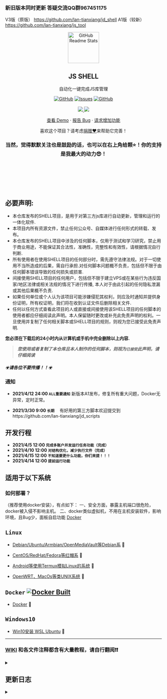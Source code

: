 <!--
[![Readme Card](https://github-readme-stats.vercel.app/api/pin/?username=lan-tianxiang&show_icons=true&theme=radical&repo=jd_shell)](https://github.com/lan-tianxiang/js_tool)
-->

### 新旧版本同时更新  答疑交流QQ群967451175
V3版（原版） https://github.com/lan-tianxiang/jd_shell
A1版（较新） https://github.com/lan-tianxiang/js_tool


<p align="center">
 <img width="100px" src="https://res.cloudinary.com/anuraghazra/image/upload/v1594908242/logo_ccswme.svg" align="center" alt="GitHub Readme Stats" />
 <h2 align="center">JS SHELL</h2>
 <p align="center">自动化一键完成JS库管理</p>
</p>
  <p align="center">
    <a href="https://github.com/lan-tianxiang/js_tool/blob/master/LICENSE"><img alt="GitHub" src="https://img.shields.io/github/license/lan-tianxiang/js_tool.svg?label=License&style=for-the-badge"></a>
    <a href="https://github.com/lan-tianxiang/js_tool/issues"><img alt="Issues" src="https://img.shields.io/github/issues/lan-tianxiang/js_tool?color=0088ff&style=for-the-badge" /></a>
    <a href="https://github.com/lan-tianxiang/js_tool/stargazers"><img alt="GitHub" src="https://img.shields.io/github/stars/lan-tianxiang/js_tool.svg?label=Stars&style=for-the-badge"></a>
    <br />
    <br />
    <a href="https://github.com/lan-tianxiang/">
      <img src="https://img.shields.io/badge/Supported%20by-Lan%20Tian%20Xiang%20%E2%86%92-gray.svg?colorA=655BE1&colorB=4F44D6&style=for-the-badge"/>
    </a>
    <a href="https://github.com/lxk0301">
      <img src="https://img.shields.io/badge/Supported%20by-LXK%200301%20Scripts%20%E2%86%92-gray.svg?colorA=61c265&colorB=4CAF50&style=for-the-badge"/>
    </a>
  </p>

  <p align="center">
    <a href="#demo">查看 Demo</a>
    ·
    <a href="https://github.com/lan-tianxiang/js_tool/issues/new/choose">报告 Bug</a>
    ·
    <a href="https://github.com/lan-tianxiang/js_tool/issues/new/choose">请求增加功能</a>
  </p>
</p>
<p align="center">喜欢这个项目？请考虑<a href="">捐赠❤</a>来帮助它完善！
<br />
<h3 align="center">当然，觉得默默关注也是鼓励的话，也可以在右上角给颗⭐！你的支持是我最大的动力😎！</h3>
<p>
    <br />
    <br />
    <br />
    <br />
    <br />
</p>

## 必要声明:
* 本仓库发布的SHELL项目，是用于对第三方js库进行自动更新，管理和运行的一体化软件.
* 本项目内所有资源文件，禁止任何公众号、自媒体进行任何形式的转载、发布。
* 本仓库发布的SHELL项目中涉及的任何脚本，仅用于测试和学习研究，禁止用于商业用途，不能保证其合法性，准确性，完整性和有效性，请根据情况自行判断.
* 所有使用者在使用SHELL项目的任何部分时，需先遵守法律法规。对于一切使用不当所造成的后果，需自行承担.对任何脚本问题概不负责，包括但不限于由任何脚本错误导致的任何损失或损害.
* 间接使用SHELL项目的任何用户，包括但不限于建立VPS或在某些行为违反国家/地区法律或相关法规的情况下进行传播, 本人对于由此引起的任何隐私泄漏或其他后果概不负责.
* 如果任何单位或个人认为该项目可能涉嫌侵犯其权利，则应及时通知并提供身份证明，所有权证明，我们将在收到认证文件后删除相关文件.
* 任何以任何方式查看此项目的人或直接或间接使用该SHELL项目的任何脚本的使用者都应仔细阅读此声明。本人保留随时更改或补充此免责声明的权利。一旦使用并复制了任何相关脚本或SHELL项目的规则，则视为您已接受此免责声明.

 **您必须在下载后的24小时内从计算机或手机中完全删除以上内容.**  </br>
> ***您使用或者复制了本仓库且本人制作的任何脚本，则视为`已接受`此声明，请仔细阅读*** 

##### ☣请各位不要传播！！☣

### 通知
- __2021/4/12 24:00 `ALL重要通知`__
新版本A1发布，修复所有重大问题，Docker无异常，定时正常。


- __2021/3/30 9:00 `长期`__
ㅤ有好用的第三方脚本欢迎提交到https://github.com/lan-tianxiang/jd_scripts

## 开发行程

- __2021/4/5 12:00 `完成多账户并发运行任务功能（完成）`__
- __2021/4/10 12:00 `对结构优化，减少执行文件（完成）`__
- __2021/4/15 12:00 `不知道要更什么功能，你们来提！！！`__
- __2021/4/14 12:00 `提前运行功能`__

## 适用于以下系统

### 如何部署？

（推荐使用docker安装），有点如下：
一、安全方面，暴露主机端口很危险，docker被入侵不影响主机。
二、docker类似虚拟机，不用在主机安装软件，影响环境，且Bug少，面板自启功能
[Docker](https://github.com/lan-tianxiang/js_tool/wiki/Docker)

## `Linux`

- [Debian/Ubuntu/Armbian/OpenMediaVault等Debian系](https://github.com/lan-tianxiang/js_tool/wiki/Linux)  🔻

- [CentOS/RedHat/Fedora等红帽系](https://github.com/lan-tianxiang/js_tool/wiki/Linux)  🔻

- [Android等使用Termux模拟Linux的系统](https://github.com/lan-tianxiang/js_tool/wiki/Android)  🔻

- [OpenWRT、MacOs等类UNIX系统](https://github.com/lan-tianxiang/js_tool/wiki/Unix)  🔻

## `Docker` <a href="https://github.com/lan-tianxiang/js_tool/actions"><img alt="Docker Built" src="https://github.com/lan-tianxiang/js_tool/workflows/Built_JS_Tool_To_Docker/badge.svg" /></a>

- [Docker](https://github.com/lan-tianxiang/js_tool/wiki/Docker)  🔻

## `Windows10` 

- [Win10安装 WSL Ubuntu](https://github.com/lan-tianxiang/js_tool/wiki/Win10)  🔻


***

### [WIKI](https://github.com/lan-tianxiang/js_tool/wiki/Instruction) 和各文件注释都含有大量教程，请自行翻阅❗❗

<details>
<summary> </summary>

##### 小彩蛋

##### 默认隐藏，欢迎加入交流
<!--
好家伙！！
TG群：t.me/jd_shell
QQ群：967451175
-->
</details>


## 更新日志
<details>
<summary> </summary>
 
> 只记录大的更新，小修小改不记录。

2021-04-12, 新版本A1发布，修复所有重大问题，Docker无异常，定时正常。

2021-03-30, 修复Docker遗留的隐藏BUG，保持docker和linux修复脚本的一致

2021-03-29, 增加超时关闭，以防因网络等未知原因卡住而不断消耗系统资源（默认关闭）

2021-03-28, 自动配置并填写助力码，在config最后的专区内，无需人工干预（默认关闭）

2021-02-19，面板功能集成至jd.sh内，运行jd.sh会出现操作提示

2021-01-23，控制面板增加日志查看功能，Docker重启容器后可以使用`docker restart jd`，非Docker如果是pm2方式的请重启pm2进程`pm2 resatrt server.js`。

2020-01-21，增加shylocks/Loon脚本。

2021-01-15，如果本机上安装了pm2，则挂机程序以pm2启动，否则以nohup启动。
</details>
